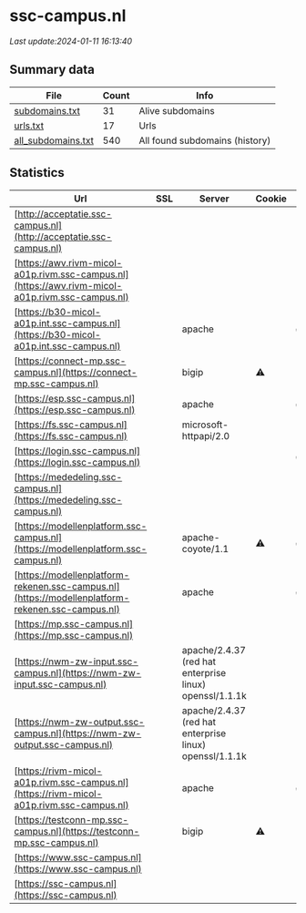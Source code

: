 # ssc-campus.nl
*Last update:2024-01-11 16:13:40*
## Summary data
| File       | Count | Info |
|------------|-------|------|
|[subdomains.txt](/data/ssc-campus/subdomains.txt)|31|Alive subdomains|
|[urls.txt](/data/ssc-campus/urls.txt)|17|Urls|
|[all_subdomains.txt](/data/ssc-campus/all_subdomains.txt)|540|All found subdomains (history)|
## Statistics
| Url | SSL | Server | Cookie | HSTS | CSP | XFO | XXP | RP | Tech |
|------------|-------|------|------|------|------|------|------|------|------|
|[http://acceptatie.ssc-campus.nl](http://acceptatie.ssc-campus.nl)| | | | | | | |:white_check_mark: | || |
|[https://awv.rivm-micol-a01p.rivm.ssc-campus.nl](https://awv.rivm-micol-a01p.rivm.ssc-campus.nl)| | | | | | | |:white_check_mark: | |Apache HTTP Server H...| |
|[https://b30-micol-a01p.int.ssc-campus.nl](https://b30-micol-a01p.int.ssc-campus.nl)| |apache| |:white_check_mark: | | |:white_check_mark: | |:white_check_mark: | |:white_check_mark: | |Apache HTTP Server H...| |
|[https://connect-mp.ssc-campus.nl](https://connect-mp.ssc-campus.nl)| |bigip|:warning: | | |:white_check_mark: | | |:white_check_mark: | |F5 BigIP| |
|[https://esp.ssc-campus.nl](https://esp.ssc-campus.nl)| |apache| |:white_check_mark: | | | | |:white_check_mark: | |Apache HTTP Server H...| |
|[https://fs.ssc-campus.nl](https://fs.ssc-campus.nl)| |microsoft-httpapi/2.0| | | | | |:white_check_mark: | |Microsoft HTTPAPI:2....| |
|[https://login.ssc-campus.nl](https://login.ssc-campus.nl)| | | |:white_check_mark: | | |:white_check_mark: | |:white_check_mark: | |:white_check_mark: | |HSTS Java| |
|[https://mededeling.ssc-campus.nl](https://mededeling.ssc-campus.nl)| | | | | | | |:white_check_mark: | |Apache HTTP Server H...| |
|[https://modellenplatform.ssc-campus.nl](https://modellenplatform.ssc-campus.nl)| |apache-coyote/1.1|:warning: |:white_check_mark: | | |:white_check_mark: | |:white_check_mark: | |:white_check_mark: | |Apache HTTP Server H...| |
|[https://modellenplatform-rekenen.ssc-campus.nl](https://modellenplatform-rekenen.ssc-campus.nl)| |apache| |:white_check_mark: | | |:white_check_mark: | |:white_check_mark: | |:white_check_mark: | |HSTS| |
|[https://mp.ssc-campus.nl](https://mp.ssc-campus.nl)| | | | | | | |:white_check_mark: | |Apache HTTP Server H...| |
|[https://nwm-zw-input.ssc-campus.nl](https://nwm-zw-input.ssc-campus.nl)| |apache/2.4.37 (red hat enterprise linux) openssl/1.1.1k| | | | | |:white_check_mark: | |Apache HTTP Server:2...| |
|[https://nwm-zw-output.ssc-campus.nl](https://nwm-zw-output.ssc-campus.nl)| |apache/2.4.37 (red hat enterprise linux) openssl/1.1.1k| | | | | |:white_check_mark: | |Apache HTTP Server:2...| |
|[https://rivm-micol-a01p.rivm.ssc-campus.nl](https://rivm-micol-a01p.rivm.ssc-campus.nl)| |apache| |:white_check_mark: | | |:white_check_mark: | |:white_check_mark: | |:white_check_mark: | |Apache HTTP Server H...| |
|[https://testconn-mp.ssc-campus.nl](https://testconn-mp.ssc-campus.nl)| |bigip|:warning: | | |:white_check_mark: | | |:white_check_mark: | |F5 BigIP| |
|[https://www.ssc-campus.nl](https://www.ssc-campus.nl)| | | | | | | |:white_check_mark: | |Apache HTTP Server H...| |
|[https://ssc-campus.nl](https://ssc-campus.nl)| | | | | | | |:white_check_mark: | |Apache HTTP Server H...| |